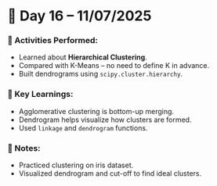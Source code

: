 # 📘 Day 16 – 11/07/2025

### 📅 Activities Performed:
- Learned about **Hierarchical Clustering**.
- Compared with K-Means – no need to define K in advance.
- Built dendrograms using `scipy.cluster.hierarchy`.

### 🧠 Key Learnings:
- Agglomerative clustering is bottom-up merging.
- Dendrogram helps visualize how clusters are formed.
- Used `linkage` and `dendrogram` functions.

### 📝 Notes:
- Practiced clustering on iris dataset.
- Visualized dendrogram and cut-off to find ideal clusters.
